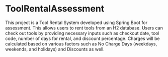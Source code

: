 # ToolRentalAssessment

This project is a Tool Rental System developed using Spring Boot for assessment. This allows users to rent tools from an H2 database. Users can check out tools by providing necessary inputs such as checkout date, tool code, number of days for rental, and discount percentage. Charges will be calculated based on various factors such as No Charge Days (weekdays, weekends, and holidays) and Discounts as well.
